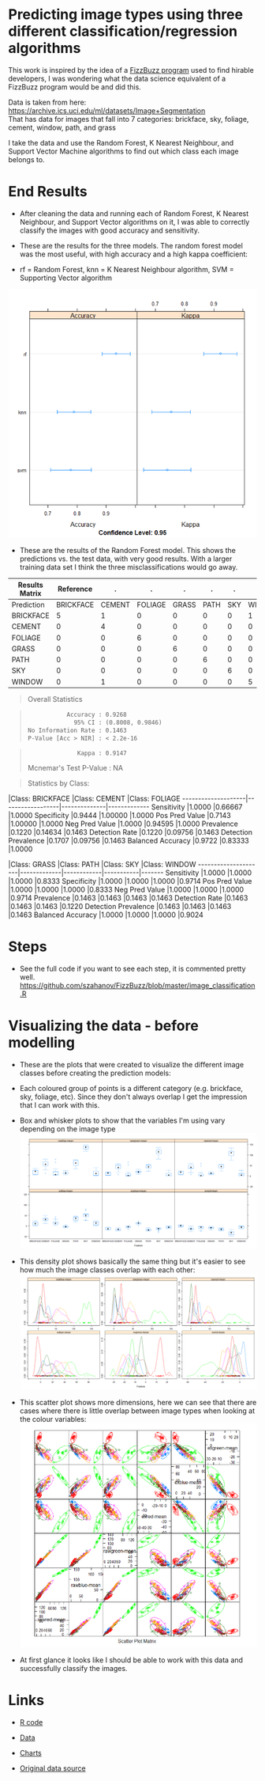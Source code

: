 # Predicting image types using three different classification/regression algorithms #

This work is inspired by the idea of a [FizzBuzz program](https://imranontech.com/2007/01/24/using-fizzbuzz-to-find-developers-who-grok-coding/) used to find hirable developers, I was wondering what the data science equivalent of a FizzBuzz program would be and did this.

Data is taken from here: https://archive.ics.uci.edu/ml/datasets/Image+Segmentation  
That has data for images that fall into 7 categories: brickface, sky, foliage, cement, window, path, and grass

I take the data and use the Random Forest, K Nearest Neighbour, and Support Vector Machine algorithms to find out which class each image belongs to.

# End Results #

* After cleaning the data and running each of Random Forest, K Nearest Neighbour, and Support Vector algorithms on it, I was able to correctly classify the images with good accuracy and sensitivity.

* These are the results for the three models. The random forest model was the most useful, with high accuracy and a high kappa coefficient:  
* rf = Random Forest, knn = K Nearest Neighbour algorithm, SVM = Supporting Vector algorithm  

![results chart](https://raw.githubusercontent.com/szahanov/FizzBuzz/master/charts/dotplot1.png "Results for each model")

* These are the results of the Random Forest model. This shows the predictions vs. the test data, with very good results. With a larger training data set I think the three misclassifications would go away.

Results Matrix|Reference|. |. |. |. |. |.
-----------|----------|-------|--------|------|-----|----|-------
Prediction |BRICKFACE |CEMENT |FOLIAGE |GRASS |PATH |SKY |WINDOW
BRICKFACE         |5      |1       |0     |0    |0   |0      |1
CEMENT            |0      |4       |0     |0    |0   |0      |0
FOLIAGE           |0      |0       |6     |0    |0   |0      |0
GRASS             |0      |0       |0     |6    |0   |0      |0
PATH              |0      |0       |0     |0    |6   |0      |0
SKY               |0      |0       |0     |0    |0   |6      |0
WINDOW            |0      |1       |0     |0    |0   |0      |5

> Overall Statistics
                                          
>                Accuracy : 0.9268          
>                  95% CI : (0.8008, 0.9846)  
>     No Information Rate : 0.1463          
>     P-Value [Acc > NIR] : < 2.2e-16       
                                          
>                   Kappa : 0.9147          
>  Mcnemar's Test P-Value : NA              

> Statistics by Class:

|Class: BRICKFACE |Class: CEMENT |Class: FOLIAGE
--------------------|------------------|--------------|-------------
Sensitivity                    |1.0000       |0.66667         |1.0000
Specificity                    |0.9444       |1.00000         |1.0000
Pos Pred Value                 |0.7143       |1.00000         |1.0000
Neg Pred Value                 |1.0000       |0.94595         |1.0000
Prevalence                     |0.1220       |0.14634         |0.1463
Detection Rate                 |0.1220       |0.09756         |0.1463
Detection Prevalence           |0.1707       |0.09756         |0.1463
Balanced Accuracy              |0.9722       |0.83333         |1.0000

|Class: GRASS |Class: PATH |Class: SKY |Class: WINDOW
---------------------|-------------|------------|-----------|-------
Sensitivity                |1.0000      |1.0000     |1.0000        |0.8333
Specificity                |1.0000      |1.0000     |1.0000        |0.9714
Pos Pred Value             |1.0000      |1.0000     |1.0000        |0.8333
Neg Pred Value             |1.0000      |1.0000     |1.0000        |0.9714
Prevalence                 |0.1463      |0.1463     |0.1463        |0.1463
Detection Rate             |0.1463      |0.1463     |0.1463        |0.1220
Detection Prevalence       |0.1463      |0.1463     |0.1463        |0.1463
Balanced Accuracy          |1.0000      |1.0000     |1.0000        |0.9024

# Steps #

* See the full code if you want to see each step, it is commented pretty well.
https://github.com/szahanov/FizzBuzz/blob/master/image_classification.R

# Visualizing the data - before modelling #

* These are the plots that were created to visualize the different image classes before creating the prediction models:  
* Each coloured group of points is a different category (e.g. brickface, sky, foliage, etc). Since they don't always overlap I get the impression that I can work with this.  

* Box and whisker plots to show that the variables I'm using vary depending on the image type  
![boxplot chart](https://raw.githubusercontent.com/szahanov/FizzBuzz/master/charts/boxplot3.png "Box plot")

* This density plot shows basically the same thing but it's easier to see how much the image classes overlap with each other:  
![density plot](https://raw.githubusercontent.com/szahanov/FizzBuzz/master/charts/densityplot1.png "Density plot")

* This scatter plot shows more dimensions, here we can see that there are cases where there is little overlap between image types when looking at the colour variables:  
![scatterplot chart](https://raw.githubusercontent.com/szahanov/FizzBuzz/master/charts/scatterplot1.png)

* At first glance it looks like I should be able to work with this data and successfully classify the images.

# Links #

* [R code](https://github.com/szahanov/FizzBuzz/blob/master/image_classification.R)

* [Data](https://github.com/szahanov/FizzBuzz/blob/master/segmentation_modified.data?at=master&fileviewer=file-view-default)

* [Charts](https://github.com/szahanov/FizzBuzz/blob/master/charts/)

* [Original data source](https://archive.ics.uci.edu/ml/datasets/Image+Segmentation)
